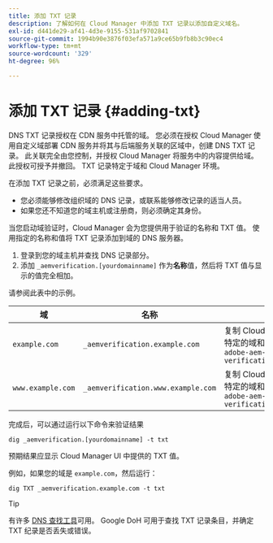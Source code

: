```yaml
---
title: 添加 TXT 记录
description: 了解如何在 Cloud Manager 中添加 TXT 记录以添加自定义域名。
exl-id: d441de29-af41-4d3e-9155-531af9702841
source-git-commit: 1994b90e3876f03efa571a9ce65b9fb8b3c90ec4
workflow-type: tm+mt
source-wordcount: '329'
ht-degree: 96%

---
```


# 添加 TXT 记录 {#adding-txt}

DNS TXT 记录授权在 CDN 服务中托管的域。 您必须在授权 Cloud Manager 使用自定义域部署 CDN 服务并将其与后端服务关联的区域中，创建 DNS TXT 记录。 此关联完全由您控制，并授权 Cloud Manager 将服务中的内容提供给域。 此授权可授予并撤回。 TXT 记录特定于域和 Cloud Manager 环境。

在添加 TXT 记录之前，必须满足这些要求。

* 您必须能够修改组织域的 DNS 记录，或联系能够修改记录的适当人员。
* 如果您还不知道您的域主机或注册商，则必须确定其身份。

当您启动域验证时，Cloud Manager 会为您提供用于验证的名称和 TXT 值。 使用指定的名称和值将 TXT 记录添加到域的 DNS 服务器。

1. 登录到您的域主机并查找 DNS 记录部分。
1. 添加 `_aemverification.[yourdomainname]` 作为&#x200B;**名称**&#x200B;值，然后将 TXT 值与显示的值完全相加。

请参阅此表中的示例。

| 域 | 名称 | TXT 值 |
|--- |--- |---|
| `example.com` | `_aemverification.example.com` | 复制 Cloud Manager UI 中显示的整个值。 该操作针对特定的域和环境。 例如：<br>`adobe-aem-verification=example.com/[program]/[env]/..*` |
| `www.example.com` | `_aemverification.www.example.com` | 复制 Cloud Manager UI 中显示的整个值。 该操作针对特定的域和环境。 例如：<br>`adobe-aem-verification=www.example.com/[program]/[env]/..*` |

完成后，可以通过运行以下命令来验证结果

```shell
dig _aemverification.[yourdomainname] -t txt
```

预期结果应显示 Cloud Manager UI 中提供的 TXT 值。

例如，如果您的域是 `example.com`，然后运行：

```shell
dig TXT _aemverification.example.com -t txt
```

>[!TIP]
>
>有许多 [DNS 查找工具](https://www.ultratools.com/tools/dnsLookup)可用。 Google DoH 可用于查找 TXT 记录条目，并确定 TXT 纪录是否丢失或错误。
